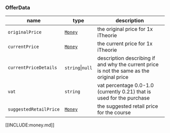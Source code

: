 ### OfferData
| name                   | type                | description                                                                               |
|------------------------|---------------------|-------------------------------------------------------------------------------------------|
| `originalPrice`        | [`Money`](money.md) | the original price for 1x iTheorie                                                        |
| `currentPrice`         | [`Money`](money.md) | the current price for 1x iTheorie                                                         |
| `currentPriceDetails`  | `string`\|`null`    | description describing if and why the current price is not the same as the original price |
| `vat`                  | `string`            | vat percentage 0.0-1.0 (currently 0.21) that is used for the purchase                     |
| `suggestedRetailPrice` | [`Money`](money.md) | the suggested retail price for the course                                                 |

[[INCLUDE:money.md]]
